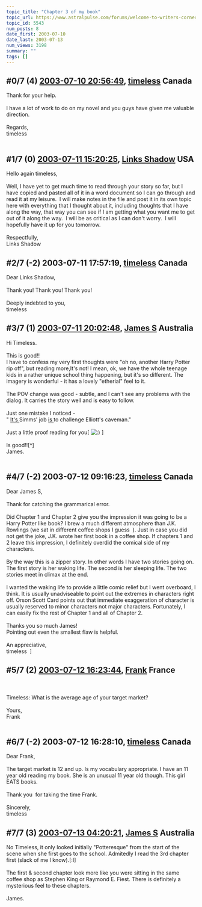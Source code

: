```yaml
---
topic_title: "Chapter 3 of my book"
topic_url: https://www.astralpulse.com/forums/welcome-to-writers-corner!/chapter-3-of-my-book
topic_id: 5543
num_posts: 8
date_first: 2003-07-10
date_last: 2003-07-13
num_views: 3198
summary: ""
tags: []
---
```


## \#0/7 (4) [2003-07-10 20:56:49](https://www.astralpulse.com/forums/index.php?msg=121196), [timeless](https://www.astralpulse.com/forums/profile/?u=1601) Canada ##
<section>
Thank for your help.
<br>
<br>
I have a lot of work to do on my novel and you guys have given me valuable direction.
<br>
<br>
Regards,
<br>
timeless
<br>
<br>
</section>

## \#1/7 (0) [2003-07-11 15:20:25](https://www.astralpulse.com/forums/index.php?msg=39041), [Links Shadow](https://www.astralpulse.com/forums/profile/?u=2144) USA ##
<section>
Hello again timeless,
<br>
<br>
Well, I have yet to get much time to read through your story so far, but I have copied and pasted all of it in a word document so I can go through and read it at my leisure.  I will make notes in the file and post it in its own topic here with everything that I thought about it, including thoughts that I have along the way, that way you can see if I am getting what you want me to get out of it along the way.  I will be as critical as I can don't worry.  I will hopefully have it up for you tomorrow.
<br>
<br>
Respectfully,
<br>
Links Shadow
</section>

## \#2/7 (-2) 2003-07-11 17:57:19, [timeless](https://www.astralpulse.com/forums/profile/?u=1601) Canada ##
<section>
Dear Links Shadow,
<br>
<br>
Thank you! Thank you! Thank you!
<br>
<br>
Deeply indebted to you,
<br>
timeless
<img align="middle" alt="" border="0" src="/web/20030826013824im_/http://www.astralpulse.com/forums/images/icon_smile.gif" title=""/>
</section>

## \#3/7 (1) [2003-07-11 20:02:48](https://www.astralpulse.com/forums/index.php?msg=39078), [James S](https://www.astralpulse.com/forums/profile/?u=759) Australia ##
<section>
Hi Timeless.
<br>
<br>
This is good!!
<br>
I have to confess my very first thoughts were "oh no, another Harry Potter rip off", but reading more,It's not! I mean, ok, we have the whole teenage kids in a rather unique school thing happening, but it's so different. The imagery is wonderful - it has a lovely "etherial" feel to it.
<br>
<br>
The POV change was good - subtle, and I can't see any problems with the dialog. It carries the story well and is easy to follow.
<br>
<br>
Just one mistake I noticed -
<br>
"
<u>
 It's
</u>
Simms' job
<u>
 is
</u>
to challenge Elliott's caveman."
<br>
<br>
Just a little proof reading for you[
<img alt=":)" class="smiley" src="https://www.astralpulse.com/forums/Smileys/fugue/smiley.png" title="Smiley"/>
]
<br>
<br>
Is good!![^]
<br>
James.
<br>
<br>
</section>

## \#4/7 (-2) 2003-07-12 09:16:23, [timeless](https://www.astralpulse.com/forums/profile/?u=1601) Canada ##
<section>
Dear James S,
<br>
<br>
Thank for catching the grammarical error.
<img align="middle" alt="" border="0" src="/web/20030826013824im_/http://www.astralpulse.com/forums/images/icon_smile.gif" title=""/>
<br>
<br>
Did Chapter 1 and Chapter 2 give you the impression it was going to be a Harry Potter like book? I brew a much different atmosphere than J.K. Rowlings (we sat in different coffee shops I guess
<img align="middle" alt="" border="0" src="/web/20030826013824im_/http://www.astralpulse.com/forums/images/icon_smile_wink.gif" title=""/>
). Just in case you did not get the joke, J.K. wrote her first book in a coffee shop.  If chapters 1 and 2 leave this impression, I definitely overdid the comical side of my characters.
<br>
<br>
By the way this is a zipper story.  In other words I have two stories going on.  The first story is her waking life.  The second is her sleeping life.  The two stories meet in climax at the end.
<br>
<br>
I wanted the waking life to provide a little comic relief but I went overboard, I think.  It is usually unadviseable to point out the extremes in characters right off.  Orson Scott Card points out that immediate exaggeration of character is usually reserved to minor characters not major characters.  Fortunately, I can easily fix the rest of Chapter 1 and all of Chapter 2.
<br>
<br>
Thanks you so much James!
<img align="middle" alt="" border="0" src="/web/20030826013824im_/http://www.astralpulse.com/forums/images/icon_smile.gif" title=""/>
<br>
Pointing out even the smallest flaw is helpful.
<br>
<br>
An appreciative,
<br>
timeless
<img align="middle" alt="" border="0" src="/web/20030826013824im_/http://www.astralpulse.com/forums/images/icon_smile.gif" title=""/>
]
</section>

## \#5/7 (2) [2003-07-12 16:23:44](https://www.astralpulse.com/forums/index.php?msg=39163), [Frank](https://www.astralpulse.com/forums/profile/?u=359) France ##
<section>
<br>
<br>
Timeless: What is the average age of your target market?
<br>
<br>
Yours,
<br>
Frank
<br>
<br>
</section>

## \#6/7 (-2) 2003-07-12 16:28:10, [timeless](https://www.astralpulse.com/forums/profile/?u=1601) Canada ##
<section>
Dear Frank,
<br>
<br>
The target market is 12 and up.  Is my vocabulary appropriate.  I have an 11 year old reading my book.  She is an unusual 11 year old though.  This girl EATS books.
<br>
<br>
Thank you
<img align="middle" alt="" border="0" src="/web/20030826013824im_/http://www.astralpulse.com/forums/images/icon_smile.gif" title=""/>
for taking the time Frank.
<br>
<br>
Sincerely,
<br>
timeless
<img align="middle" alt="" border="0" src="/web/20030826013824im_/http://www.astralpulse.com/forums/images/icon_smile.gif" title=""/>
</section>

## \#7/7 (3) [2003-07-13 04:20:21](https://www.astralpulse.com/forums/index.php?msg=39229), [James S](https://www.astralpulse.com/forums/profile/?u=759) Australia ##
<section>
No Timeless, it only looked initially "Potteresque" from the start of the scene when she first goes to the school. Admitedly I read the 3rd chapter first (slack of me I know).[:I]
<br>
<br>
The first &amp; second chapter look more like you were sitting in the same coffee shop as Stephen King or Raymond E. Fiest. There is definitely a mysterious feel to these chapters.
<br>
<br>
James.
</section>